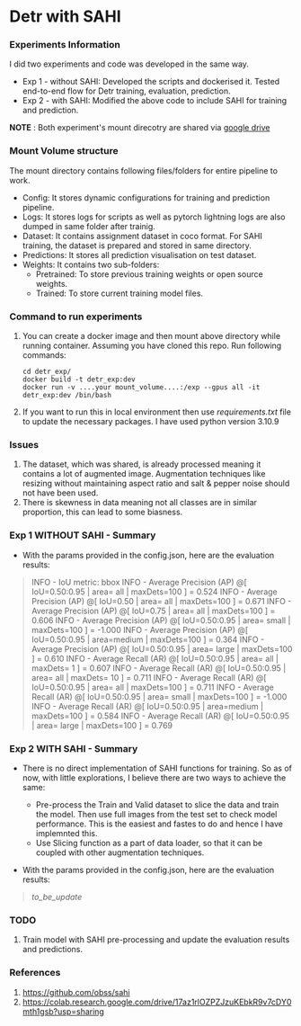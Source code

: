 # Detr with SAHI

### Experiments Information
I did two experiments and code was developed in the same way.
- Exp 1 - without SAHI: Developed the scripts and dockerised it. Tested end-to-end flow for Detr training, evaluation, prediction.
- Exp 2 - with SAHI: Modified the above code to include SAHI for training and prediction.

**NOTE** : Both experiment's mount direcotry are shared via [google drive](https://drive.google.com/drive/folders/1bfVZLKjhbJypeUB90jSapHpm8rfvs9wc?usp=sharing)

### Mount Volume structure
The mount directory contains following files/folders for entire pipeline to work.
- Config: It stores dynamic configurations for training and prediction pipeline.
- Logs: It stores logs for scripts as well as pytorch lightning logs are also dumped in same folder after trainig.
- Dataset: It contains assignment dataset in coco format. For SAHI training, the dataset is prepared and stored in same directory.
- Predictions: It stores all prediction visualisation on test dataset.
- Weights: It contains two sub-folders:
  - Pretrained: To store previous training weights or open source weights.
  - Trained: To store current training model files.

### Command to run experiments
1. You can create a docker image and then mount above directory while running container. Assuming you have cloned this repo. Run following commands:
   ```
   cd detr_exp/
   docker build -t detr_exp:dev
   docker run -v ....your mount_volume....:/exp --gpus all -it detr_exp:dev /bin/bash
   ```
2. If you want to run this in local environment then use *requirements.txt* file to update the necessary packages. I have used python version 3.10.9

### Issues
1. The dataset, which was shared, is already processed meaning it contains a lot of augmented image. Augmentation techniques like resizing without maintaining aspect ratio and salt & pepper noise should not have been used.
2. There is skewness in data meaning not all classes are in similar proportion, this can lead to some biasness.


### Exp 1 WITHOUT SAHI - Summary
- With the params provided in the config.json, here are the evaluation results:
>INFO - IoU metric: bbox
INFO -  Average Precision  (AP) @[ IoU=0.50:0.95 | area=   all | maxDets=100 ] = 0.524
INFO -  Average Precision  (AP) @[ IoU=0.50      | area=   all | maxDets=100 ] = 0.671
INFO -  Average Precision  (AP) @[ IoU=0.75      | area=   all | maxDets=100 ] = 0.606
INFO -  Average Precision  (AP) @[ IoU=0.50:0.95 | area= small | maxDets=100 ] = -1.000
INFO -  Average Precision  (AP) @[ IoU=0.50:0.95 | area=medium | maxDets=100 ] = 0.364
INFO -  Average Precision  (AP) @[ IoU=0.50:0.95 | area= large | maxDets=100 ] = 0.610
INFO -  Average Recall     (AR) @[ IoU=0.50:0.95 | area=   all | maxDets=  1 ] = 0.607
INFO -  Average Recall     (AR) @[ IoU=0.50:0.95 | area=   all | maxDets= 10 ] = 0.711
INFO -  Average Recall     (AR) @[ IoU=0.50:0.95 | area=   all | maxDets=100 ] = 0.711
INFO -  Average Recall     (AR) @[ IoU=0.50:0.95 | area= small | maxDets=100 ] = -1.000
INFO -  Average Recall     (AR) @[ IoU=0.50:0.95 | area=medium | maxDets=100 ] = 0.584
INFO -  Average Recall     (AR) @[ IoU=0.50:0.95 | area= large | maxDets=100 ] = 0.769

### Exp 2 WITH SAHI - Summary
- There is no direct implementation of SAHI functions for training. So as of now, with little explorations, I believe there are two ways to achieve the same:
  - Pre-process the Train and Valid dataset to slice the data and train the model. Then use full images from the test set to check model performance. This is the easiest and fastes to do and hence I have implemnted this.
  - Use Slicing function as a part of data loader, so that it can be coupled with other augmentation techniques.

- With the params provided in the config.json, here are the evaluation results:
> *to_be_update*


### TODO
1. Train model with SAHI pre-processing and update the evaluation results and predictions.


### References
1. https://github.com/obss/sahi
2. https://colab.research.google.com/drive/17az1rlOZPZJzuKEbkR9v7cDY0mth1gsb?usp=sharing